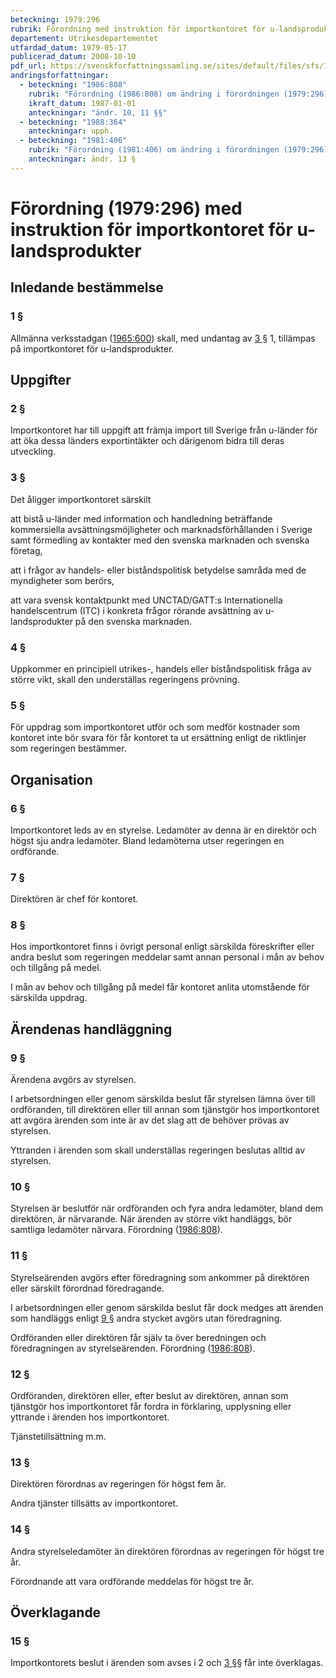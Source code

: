 ```yaml
---
beteckning: 1979:296
rubrik: Förordning med instruktion för importkontoret för u-landsprodukter
departement: Utrikesdepartementet
utfardad_datum: 1979-05-17
publicerad_datum: 2008-10-10
pdf_url: https://svenskforfattningssamling.se/sites/default/files/sfs/1979-05/SFS1979-296.pdf
andringsforfattningar:
  - beteckning: "1986:808"
    rubrik: "Förordning (1986:808) om ändring i förordningen (1979:296) med instruktion för importkontoret för u-landsprodukter"
    ikraft_datum: 1987-01-01
    anteckningar: "ändr. 10, 11 §§"
  - beteckning: "1988:364"
    anteckningar: upph.
  - beteckning: "1981:406"
    rubrik: "Förordning (1981:406) om ändring i förordningen (1979:296) med instruktion för importkontoret för u-landsprodukter"
    anteckningar: ändr. 13 §
---
```


# Förordning (1979:296) med instruktion för importkontoret för u-landsprodukter

## Inledande bestämmelse

### 1 §

Allmänna verksstadgan ([1965:600](https://selex.se/eli/sfs/1965/600)) skall, med undantag av [3 §](#3) 1, tillämpas på importkontoret för u-landsprodukter.

## Uppgifter

### 2 §

Importkontoret har till uppgift att främja import till Sverige från u-länder för att öka dessa länders exportintäkter och därigenom bidra till deras utveckling.

### 3 §

Det åligger importkontoret särskilt

att bistå u-länder med information och handledning beträffande kommersiella avsättningsmöjligheter och marknadsförhållanden i Sverige samt förmedling av kontakter med den  svenska marknaden och svenska företag,

att i frågor av handels- eller biståndspolitisk betydelse samråda med de myndigheter som berörs,

att vara svensk kontaktpunkt med UNCTAD/GATT:s Internationella handelscentrum (ITC) i konkreta frågor rörande avsättning av u-landsprodukter på den svenska marknaden.

### 4 §

Uppkommer en principiell utrikes-, handels  eller biståndspolitisk fråga av större vikt, skall den underställas regeringens prövning.

### 5 §

För uppdrag som importkontoret utför och som medför kostnader som kontoret inte bör svara för får kontoret ta ut ersättning enligt de riktlinjer som regeringen bestämmer.

## Organisation

### 6 §

Importkontoret leds av en styrelse. Ledamöter av denna är en direktör och högst sju andra ledamöter. Bland ledamöterna utser regeringen en ordförande.

### 7 §

Direktören är chef för kontoret.

### 8 §

Hos importkontoret finns i övrigt personal enligt särskilda föreskrifter eller andra beslut som regeringen  meddelar samt annan personal i mån av behov och tillgång på medel.

I mån av behov och tillgång på medel får kontoret anlita utomstående för särskilda uppdrag.

## Ärendenas handläggning

### 9 §

Ärendena avgörs av styrelsen.

I arbetsordningen eller genom särskilda beslut får styrelsen lämna över till ordföranden, till direktören eller till annan som tjänstgör hos importkontoret att avgöra ärenden som inte är av det slag att de behöver prövas av styrelsen.

Yttranden i ärenden som skall underställas regeringen beslutas alltid av styrelsen.

### 10 §

Styrelsen är beslutför när ordföranden och fyra andra ledamöter, bland dem direktören, är närvarande. När ärenden av större vikt handläggs, bör samtliga ledamöter närvara. Förordning ([1986:808](https://selex.se/eli/sfs/1986/808)).

### 11 §

Styrelseärenden avgörs efter föredragning som ankommer på direktören eller särskilt förordnad föredragande.

I arbetsordningen eller genom särskilda beslut får dock medges att ärenden som handläggs enligt [9 §](#9) andra stycket avgörs utan föredragning.

Ordföranden eller direktören får själv ta över beredningen och föredragningen av styrelseärenden. Förordning ([1986:808](https://selex.se/eli/sfs/1986/808)).

### 12 §

Ordföranden, direktören eller, efter beslut av direktören, annan som tjänstgör hos importkontoret får fordra in förklaring, upplysning eller yttrande i ärenden hos importkontoret.

Tjänstetillsättning m.m.

### 13 §

Direktören förordnas av regeringen för högst fem år.

Andra tjänster tillsätts av importkontoret.

### 14 §

Andra styrelseledamöter än direktören förordnas av regeringen för högst tre år.

Förordnande att vara ordförande meddelas för högst tre år.

## Överklagande

### 15 §

Importkontorets beslut i ärenden som avses i 2 och [3 §](#3)§ får inte överklagas.